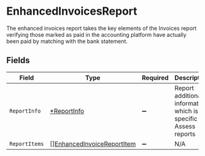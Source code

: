 # EnhancedInvoicesReport

The enhanced invoices report takes the key elements of the Invoices report verifying those marked as paid in the accounting platform have actually been paid by matching with the bank statement.


## Fields

| Field                                                                           | Type                                                                            | Required                                                                        | Description                                                                     |
| ------------------------------------------------------------------------------- | ------------------------------------------------------------------------------- | ------------------------------------------------------------------------------- | ------------------------------------------------------------------------------- |
| `ReportInfo`                                                                    | [*ReportInfo](../../models/shared/reportinfo.md)                                | :heavy_minus_sign:                                                              | Report additional information, which is specific to Assess reports              |
| `ReportItems`                                                                   | [][EnhancedInvoiceReportItem](../../models/shared/enhancedinvoicereportitem.md) | :heavy_minus_sign:                                                              | N/A                                                                             |